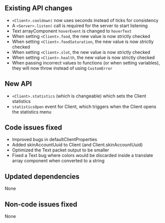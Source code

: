 ## Existing API changes
* `<Client>.cooldown(` now uses seconds instead of ticks for consistency
* A `<Server>.listen(` call is required for the server to start listening
* Text arrayComponent `hoverEvent` is changed to `hoverText`
* When setting `<Client>.food`, the new value is now strictly checked
* When setting `<Client>.foodSaturation`, the new value is now strictly checked
* When setting `<Client>.slot`, the new value is now strictly checked
* When setting `<Client>.health`, the new value is now strictly checked
* When passing incorrect values to functions (or when setting variables), they will now throw instead of using `CustomError`

## New API
* `<Client>.statistics` (which is changeable) which sets the Client statistics
* `statisticsOpen` event for Client, which triggers when the Client opens the statistics menu

## Code issues fixed
* Improved bugs in defaultClientProperties
* Added skinAccountUuid to Client (and Client.skinAccountUuid)
* Optimized the Text packet output to be smaller
* Fixed a Text bug where colors would be discarded inside a translate array component when converted to a string

## Updated dependencies
None

## Non-code issues fixed
None